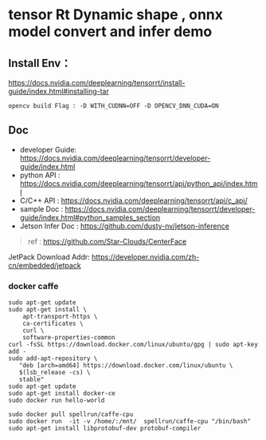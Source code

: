 
# tensor Rt Dynamic shape , onnx model convert and infer demo

## Install Env：
https://docs.nvidia.com/deeplearning/tensorrt/install-guide/index.html#installing-tar

```
opencv build Flag : -D WITH_CUDNN=OFF -D OPENCV_DNN_CUDA=ON
```


## Doc 
+ developer Guide: https://docs.nvidia.com/deeplearning/tensorrt/developer-guide/index.html
+ python API : https://docs.nvidia.com/deeplearning/tensorrt/api/python_api/index.html
+ C/C++  API : https://docs.nvidia.com/deeplearning/tensorrt/api/c_api/  
+ sample Doc : https://docs.nvidia.com/deeplearning/tensorrt/developer-guide/index.html#python_samples_section
+ Jetson Infer Doc : https://github.com/dusty-nv/jetson-inference
> ref :  https://github.com/Star-Clouds/CenterFace

JetPack Download Addr: https://developer.nvidia.com/zh-cn/embedded/jetpack


### docker caffe
```
sudo apt-get update
sudo apt-get install \
    apt-transport-https \
    ca-certificates \
    curl \
    software-properties-common
curl -fsSL https://download.docker.com/linux/ubuntu/gpg | sudo apt-key add -
sudo add-apt-repository \
   "deb [arch=amd64] https://download.docker.com/linux/ubuntu \
   $(lsb_release -cs) \
   stable"
sudo apt-get update
sudo apt-get install docker-ce
sudo docker run hello-world   

sudo docker pull spellrun/caffe-cpu
sudo docker run  -it -v /home/:/mnt/  spellrun/caffe-cpu "/bin/bash"
sudo apt-get install libprotobuf-dev protobuf-compiler 

```

